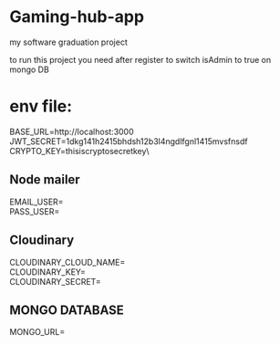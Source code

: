 # Gaming-hub-app

my software graduation project

to run this project you need after register to switch isAdmin to true on mongo DB

# env file:

BASE_URL=http://localhost:3000 \
JWT_SECRET=1dkg141h2415bhdsh12b3l4ngdlfgnl1415mvsfnsdf \
CRYPTO_KEY=thisiscryptosecretkey\
## Node mailer
EMAIL_USER=\
PASS_USER=
## Cloudinary
CLOUDINARY_CLOUD_NAME=\
CLOUDINARY_KEY=\
CLOUDINARY_SECRET=
## MONGO DATABASE
MONGO_URL=
